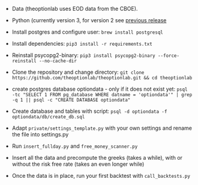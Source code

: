 * Data (theoptionlab uses EOD data from the CBOE).

* Python (currently version 3, for version 2 see [previous release](https://github.com/theoptionlab/theoptionlab/releases/tag/v1.0)

* Install postgres and configure user: 
`brew install postgresql`

* Install dependencies: `pip3 install -r requirements.txt`

* Reinstall psycopg2-binary: `pip3 install psycopg2-binary --force-reinstall --no-cache-dir`

* Clone the repository and change directory: 
`git clone https://github.com/theoptionlab/theoptionlab.git && cd theoptionlab`

* create postgres database optiondata - only if it does not exist yet:
`psql -tc "SELECT 1 FROM pg_database WHERE datname = 'optiondata'" | grep -q 1 || psql -c "CREATE DATABASE optiondata"`

* Create database and tables with script:
`psql -d optiondata -f optiondata/db/create_db.sql`

* Adapt `private/settings_template.py` with your own settings and rename the file into settings.py

* Run `insert_fullday.py` and `free_money_scanner.py`

* Insert all the data and precompute the greeks (takes a while), with or without the risk free rate (takes an even longer while)

* Once the data is in place, run your first backtest with `call_backtests.py`
